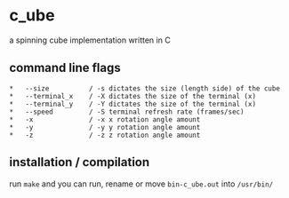 # c_ube

a spinning cube implementation written in C

## command line flags

    *   --size          / -s dictates the size (length side) of the cube 
    *   --terminal_x    / -X dictates the size of the terminal (x)
    *   --terminal_y    / -Y dictates the size of the terminal (x)
    *   --speed         / -S terminal refresh rate (frames/sec)
    *   -x              / -x x rotation angle amount
    *   -y              / -y y rotation angle amount
    *   -z              / -z z rotation angle amount

## installation / compilation

run `make` and you can run, rename or move `bin-c_ube.out` into `/usr/bin/`

